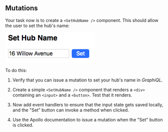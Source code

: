 ## Mutations

Your task now is to create a `<SetHubName />` component.
This should allow the user to set the hub's name:

![Input element and set button](images/sethubname.png)

To do this:

1. Verify that you can issue a mutation to set your hub's name in _GraphiQL_.

2. Create a simple `<SetHubName />` component that renders a `<div>` containing an `<input>` and a `<button>`. Test that it renders.

3. Now add event handlers to ensure that the input state gets saved locally, and the "Set" button can invoke a method when clicked.

4. Use the Apollo documentation to issue a mutation when the "Set" button is clicked.
